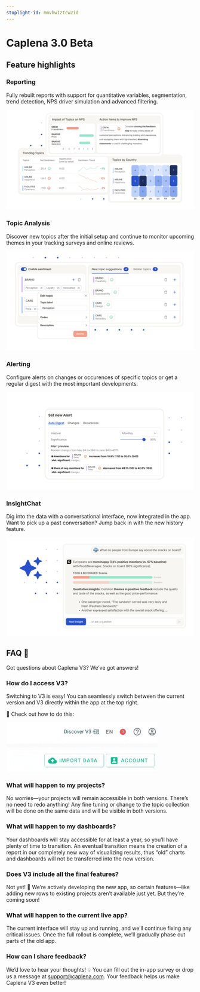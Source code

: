 ```yaml
---
stoplight-id: mmvhw1ztcw2id
---
```


# Caplena 3.0 Beta

<!--TODO: Link video once finished-->

## Feature highlights

### Reporting

Fully rebuilt reports with support for quantitative variables, segmentation, trend detection, NPS driver simulation and advanced filtering.

![Screenshot 2025-03-14 at 13.04.00.png](<../assets/images/Screenshot 2025-03-14 at 13.04.00.png>)




### Topic Analysis

Discover new topics after the initial setup and continue to monitor upcoming themes in your tracking surveys and online reviews.

![Screenshot 2025-03-14 at 13.04.17.png](<../assets/images/Screenshot 2025-03-14 at 13.04.17.png>)



### Alerting

Configure alerts on changes or occurences of specific topics or get a regular digest with the most important developments.

![Screenshot 2025-03-14 at 13.04.25.png](<../assets/images/Screenshot 2025-03-14 at 13.04.25.png>)



### InsightChat

Dig into the data with a conversational interface, now integrated in the app. Want to pick up a past conversation? Jump back in with the new history feature.

![Screenshot 2025-03-14 at 13.04.08.png](<../assets/images/Screenshot 2025-03-14 at 13.04.08.png>)



## FAQ 🚀

Got questions about Caplena V3? We’ve got answers! 

### How do I access V3?
Switching to V3 is easy! You can seamlessly switch between the current version and V3 directly within the app at the top right.

📌 Check out how to do this:

![Caplena_How_To_access_V31-ezgif.com-crop.gif](../assets/images/Caplena_How_To_access_V31-ezgif.com-crop.gif)



### What will happen to my projects?
No worries—your projects will remain accessible in both versions. There’s no need to redo anything! Any fine tuning or change to the topic collection will be done on the same data and will be visible in both versions.

### What will happen to my dashboards?
Your dashboards will stay accessible for at least a year, so you’ll have plenty of time to transition. An eventual transition means the creation of a report in our completely new way of visualizing results, thus “old” charts and dashboards will not be transferred into the new version.

### Does V3 include all the final features?
Not yet! 🚧 We’re actively developing the new app, so certain features—like adding new rows to existing projects aren’t available just yet. But they’re coming soon!

### What will happen to the current live app?
The current interface will stay up and running, and we’ll continue fixing any critical issues. Once the full rollout is complete, we’ll gradually phase out parts of the old app.


### How can I share feedback?
We’d love to hear your thoughts! 💡 You can fill out the in-app survey or drop us a message at support@caplena.com. Your feedback helps us make Caplena V3 even better!
